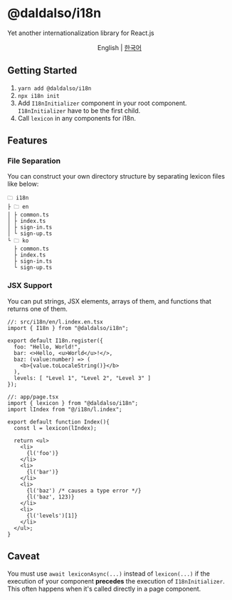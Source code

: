 # @daldalso/i18n
Yet another internationalization library for React.js

<p style="text-align: center;">English | <a href="README.ko.md">한국어</a></p>

## Getting Started
1. `yarn add @daldalso/i18n`
2. `npx i18n init`
3. Add `I18nInitializer` component in your root component. `I18nInitializer` have to be the first child.
4. Call `lexicon` in any components for i18n.

## Features
### File Separation
You can construct your own directory structure by separating lexicon files like below:
```
🗀 i18n
├ 🗀 en
│ ├ common.ts
│ ├ index.ts
│ ├ sign-in.ts
│ └ sign-up.ts
└ 🗀 ko
  ├ common.ts
  ├ index.ts
  ├ sign-in.ts
  └ sign-up.ts
```

### JSX Support
You can put strings, JSX elements, arrays of them, and functions that returns one of them.
```tsx
//: src/i18n/en/l.index.en.tsx
import { I18n } from "@daldalso/i18n";

export default I18n.register({
  foo: "Hello, World!",
  bar: <>Hello, <u>World</u>!</>,
  baz: (value:number) => (
    <b>{value.toLocaleString()}</b>
  ),
  levels: [ "Level 1", "Level 2", "Level 3" ]
});
```

```tsx
//: app/page.tsx
import { lexicon } from "@daldalso/i18n";
import lIndex from "@/i18n/l.index";

export default function Index(){
  const l = lexicon(lIndex);

  return <ul>
    <li>
      {l('foo')}
    </li>
    <li>
      {l('bar')}
    </li>
    <li>
      {l('baz') /* causes a type error */}
      {l('baz', 123)}
    </li>
    <li>
      {l('levels')[1]}
    </li>
  </ul>;
}
```

## Caveat
You must use `await lexiconAsync(...)` instead of `lexicon(...)` if the execution of your component __precedes__ the execution of `I18nInitializer`.
This often happens when it's called directly in a page component.